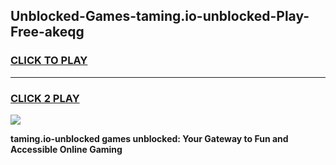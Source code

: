 
## Unblocked-Games-taming.io-unblocked-Play-Free-akeqg
<h3>
<a href="https://premium76.site?title=taming.io-unblocked&ref=10A">CLICK TO PLAY</a></h3>
<hr>

<h3>
<a href="https://premium76.site?title=taming.io-unblocked&ref=10A">CLICK 2 PLAY</a>
  
</h3>

<a href="https://premium76.site?title=taming.io-unblocked&ref=10A"><img src="https://clearcache.store/games.png"></a>


**taming.io-unblocked games unblocked: Your Gateway to Fun and Accessible Online Gaming**

